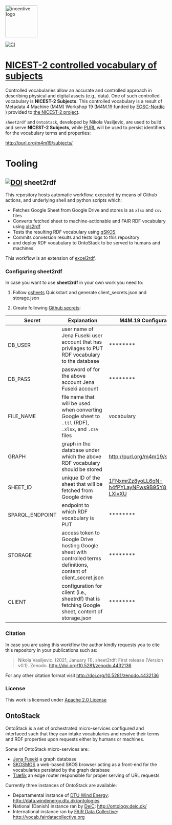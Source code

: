 <img src="https://www.eosc-nordic.eu/content/uploads/2019/10/EOSC_Nordic_logo_RGB@3x.png" alt="incentive logo" width="100"/> 

[![CI](https://github.com/fair-data-collective/M4M19-subjects-vocabulary/workflows/Sheet2RDF/badge.svg)](https://github.com/fair-data-collective/M4M19-subjects-vocabulary/actions?query=workflow%3ASheet2RDF)

# [NICEST-2 controlled vocabulary of subjects](http://purl.org/m4m19/subjects/)
Controlled vocabularies allow an accurate and controlled approach in describing physical and digital assets (e.g., data). One of such controlled vocabulary is **NICEST-2 Subjects**. This controlled vocabulary is a result of Metadata 4 Machine (M4M) Workshop 19 (M4M.19 funded by [EOSC-Nordic](https://www.eosc-nordic.eu/about-eosc-nordic/)
) provided to [the NICEST-2 project](https://neic.no/nicest2/). 

`sheet2rdf` and `OntoStack`, developed by Nikola Vasiljevic, are used to build and serve **NICEST-2 Subjects**, while [PURL](https://archive.org/services/purl/) will be used to persist identifiers for the vocabulary terms and properties:

   http://purl.org/m4m19/subjects/


# Tooling

## [![DOI](https://zenodo.org/badge/327900313.svg)](https://zenodo.org/badge/latestdoi/327900313) sheet2rdf

This repository hosts automatic workflow, executed by means of Github actions, and underlying shell and python scripts which:

- Fetches Google Sheet from Google Drive and stores is as `xlsx` and `csv` files
- Converts fetched sheet to machine-actionable and FAIR RDF vocabulary using [xls2rdf](https://github.com/sparna-git/xls2rdf)
- Tests the resulting RDF vocabulary using [qSKOS](https://github.com/cmader/qSKOS/)
- Commits conversion results and tests logs to this repository
- and deploy RDF vocabulary to OntoStack to be served to humans and machines

This workflow is an extension of [excel2rdf](https://github.com/fair-data-collective/excel2rdf-template).


### Configuring sheet2rdf

In case you want to use **sheet2rdf** in your own work you need to:

1. Follow [gsheets](https://pypi.org/project/gsheets/) Quickstart and generate client_secrets.json and storage.json

2. Create following [Github secrets](https://docs.github.com/en/free-pro-team@latest/actions/reference/encrypted-secrets):

| Secret | Explanation | M4M.19 Configuration |
|---|---|---|
| DB_USER | user name of Jena Fuseki user account that has privilages to PUT RDF vocabulary to the database | ******** |
| DB_PASS | password of for the above account Jena Fuseki account | ******** |
| FILE_NAME | file name that will be used when converting Google sheet to `.ttl` (RDF), `.xlsx`, and `.csv` files | vocabulary |
| GRAPH | graph in the database under which the above RDF vocabulary should be stored | http://purl.org/m4m19/subjects/ |
| SHEET_ID | unique ID of the sheet that will be fetched from Google drive | [1FNxmrZz8yoLL6oN-h4fPYLayNFws9B95Y8UO-LXIvXU](https://docs.google.com/spreadsheets/d/1FNxmrZz8yoLL6oN-h4fPYLayNFws9B95Y8UO-LXIvXU/edit#gid=1198865354) |
| SPARQL_ENDPOINT | endpoint to which RDF vocabulary is PUT | ******** |
| STORAGE | access token to Google Drive hosting Google sheet with controlled terms definitions, content of client_secret.json | ******** |
| CLIENT | configuration for client (i.e., sheetrdf) that is fetching Google sheet, content of storage.json | ******** |

### Citation

In case you are using this workflow the author kindly requests you to cite this repository in your publications such as:
> Nikola Vasiljevic. (2021, January 11). sheet2rdf: First release (Version v0.1). Zenodo. http://doi.org/10.5281/zenodo.4432136

For any other citation format visit http://doi.org/10.5281/zenodo.4432136


### License

This work is licensed under [Apache 2.0 License](https://github.com/niva83/sheet2rdf/blob/main/License.md)

## OntoStack

OntoStack is a set of orchestrated micro-services configured and interfaced such that they can intake vocabularies and resolve their terms and RDF properties upon requests either by humans or machines.

Some of OntoStack micro-services are:

- [Jena Fuseki](https://jena.apache.org/documentation/fuseki2/) a graph database
- [SKOSMOS](http://www.skosmos.org/) a web-based SKOS browser acting as a front-end for the vocabularies persisted by the graph database
- [Træfik](https://doc.traefik.io/traefik/) an edge router responsible for proper serving of URL requests

Currently three instances of OntoStack are available:

- Departamental instance of [DTU Wind Energy](https://www.vindenergi.dtu.dk/english/): http://data.windenergy.dtu.dk/ontologies
- National (Danish) instance ran by [DeiC](https://deic.dk/): http://ontology.deic.dk/
- International instance ran by [FAIR Data Collective](http://fairdatacollective.org/): http://vocab.fairdatacollective.org
